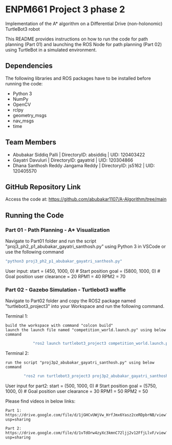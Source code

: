# ENPM661 Project 3 phase 2

Implementation of the A* algorithm on a Differential Drive (non-holonomic) TurtleBot3 robot

This README provides instructions on how to run the code for path planning (Part 01) and launching the ROS Node for path planning  (Part 02) using TurtleBot in a simulated environment.


## Dependencies

The following libraries and ROS packages have to be installed before running the code:

- Python 3
- NumPy
- OpenCV
- rclpy
- geometry_msgs
- nav_msgs
- time


## Team Members

- Abubakar Siddiq Palli | DirectoryID: absiddiq | UID: 120403422
- Gayatri Davuluri | DirectoryID: gayatrid | UID: 120304866
- Dhana Santhosh Reddy Jangama Reddy | DirectoryID: js5162 | UID: 120405570

## GitHub Repository Link

Access the code at: https://github.com/abubakar1107/A-Algorithm/tree/main


## Running the Code

### Part 01 - Path Planning - A* Visualization

Navigate to Part01 folder and run the script "proj3_ph2_p1_abubakar_gayatri_santhosh.py" using Python 3 in VSCode or use the following command
```bash
"python3 proj3_ph2_p1_abubakar_gayatri_santhosh.py"
```
User input: 
    start = (450, 1000, 0)  # Start position
    goal = (5800, 1000, 0)  # Goal position
    user clearance = 20
    RPM1 = 40
    RPM2 = 70

### Part 02 - Gazebo Simulation - Turtlebot3 waffle

Navigate to Part02 folder and copy the ROS2 package named "turtlebot3_project3" into your Workspace and run the following command.

Terminal 1:

    build the workspace with command "colcon build"
    launch the launch file named "competition_world.launch.py" using below command
```bash
            "ros2 launch turtlebot3_project3 competition_world.launch.py"
```
Terminal 2:

    run the script "proj3p2_abubakar_gayatri_santhosh.py" using below command
    
```bash
        "ros2 run turtlebot3_project3 proj3p2_abubakar_gayatri_santhosh.py"
```
User input for part2: 
    start = (500, 1000, 0)  # Start position
    goal = (5750, 1000, 0)  # Goal position
    user clearance = 30
    RPM1 = 50
    RPM2 = 50

Please find videos in below links:

    Part 1: https://drive.google.com/file/d/1jGHCvUWjVw_HrfJmx6Yasz2ceRDpbrNB/view?usp=sharing

    Part 2: https://drive.google.com/file/d/1vTdOrw4zyXc3kmnC72ljj2v12FfjLlvF/view?usp=sharing



